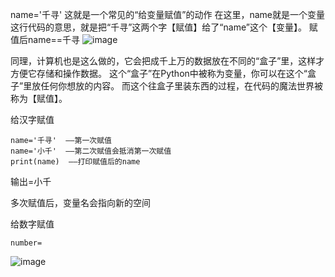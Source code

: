 name='千寻'
这就是一个常见的“给变量赋值”的动作
在这里，name就是一个变量
这行代码的意思，就是把“千寻”这两个字【赋值】给了“name”这个【变量】。
赋值后name==千寻
![image](imgs/2144447310/img0.jpg)

同理，计算机也是这么做的，它会把成千上万的数据放在不同的“盒子”里，这样才方便它存储和操作数据。
这个“盒子”在Python中被称为变量，你可以在这个“盒子”里放任何你想放的内容。
而这个往盒子里装东西的过程，在代码的魔法世界被称为【赋值】。

给汉字赋值
```　　
name='千寻'  ——第一次赋值
name='小千'  ——第二次赋值会抵消第一次赋值
print(name)  ——打印赋值后的name　　
```
输出=小千


多次赋值后，变量名会指向新的空间

给数字赋值

```
number=
```



![image](imgs/2144447310/img1.jpg)